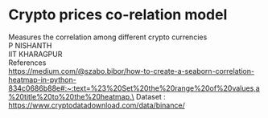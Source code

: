 # Crypto prices co-relation model
 Measures the correlation among different crypto currencies\
 P NISHANTH\
 IIT KHARAGPUR\
 References\
 https://medium.com/@szabo.bibor/how-to-create-a-seaborn-correlation-heatmap-in-python-834c0686b88e#:~:text=%23%20Set%20the%20range%20of%20values,a%20title%20to%20the%20heatmap.\
Dataset : https://www.cryptodatadownload.com/data/binance/ 

